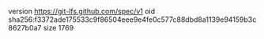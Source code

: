 version https://git-lfs.github.com/spec/v1
oid sha256:f3372ade175533c9f86504eee9e4fe0c577c88dbd8a1139e94159b3c8627b0a7
size 1769
